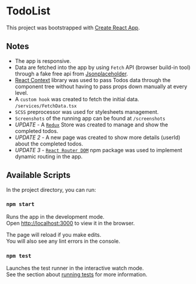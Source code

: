 # TodoList

This project was bootstrapped with [Create React App](https://github.com/facebook/create-react-app).

## Notes
- The app is responsive.
- Data are fetched into the app by using `Fetch` API (browser build-in tool) through a fake free api from <a href="http://jsonplaceholder.typicode.com/" rel="nofollow" target='_blank'>Jsonplaceholder</a>.
- <a href="https://reactjs.org/docs/context.html" rel="nofollow" target='_blank'>React Context</a> library was used to pass Todos data through the component tree without having to pass props down manually at every level.
- A `custom hook` was created to fetch the initial data. `/services/FetchData.tsx`
- `SCSS` preprocessor was used for stylesheets management. 
- `Screenshots` of the running app can be found at `/screenshots`
- *UPDATE* - A <a href="https://redux.js.org/" rel="nofollow" target='_blank'>`Redux`</a> Store was created to manage and show the completed todos.
- *UPDATE 2* - A new page was created to show more details (userId) about the completed todos.
- *UPDATE 3* - <a href="https://reactrouter.com/en/main" rel="nofollow" target='_blank'>`React Router DOM`</a> npm package was used to implement dynamic routing in the app.

## Available Scripts

In the project directory, you can run:

### `npm start`

Runs the app in the development mode.\
Open [http://localhost:3000](http://localhost:3000) to view it in the browser.

The page will reload if you make edits.\
You will also see any lint errors in the console.

### `npm test`

Launches the test runner in the interactive watch mode.\
See the section about [running tests](https://facebook.github.io/create-react-app/docs/running-tests) for more information.
